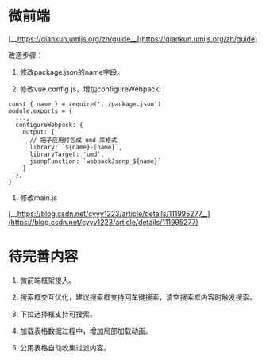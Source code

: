 # 微前端

[__https://qiankun.umijs.org/zh/guide__](https://qiankun.umijs.org/zh/guide)

改造步骤：

1. 修改package.json的name字段。

1. 修改vue.config.js，增加configureWebpack: 

```text
const { name } = require('../package.json')
module.exports = {
  ...,
  configureWebpack: {
    output: {
      // 把子应用打包成 umd 库格式
      library: `${name}-[name]`,
      libraryTarget: 'umd',
      jsonpFunction: `webpackJsonp_${name}`
    }
  },
}

```

1. 修改main.js



[__https://blog.csdn.net/cyyy1223/article/details/111995277__](https://blog.csdn.net/cyyy1223/article/details/111995277)

# 待完善内容

1. 微前端框架接入。

1. 搜索框交互优化，建议搜索框支持回车键搜索，清空搜索框内容时触发搜索。

1. 下拉选择框支持可搜索。

1. 加载表格数据过程中，增加局部加载动画。

1. 公用表格自动收集过滤内容。



